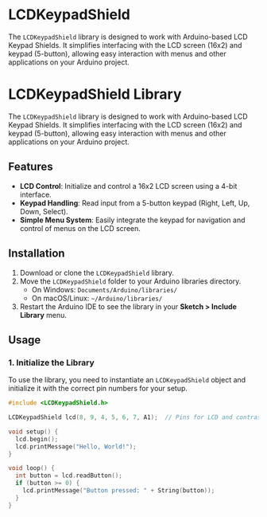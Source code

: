 # LCDKeypadShield
The `LCDKeypadShield` library is designed to work with Arduino-based LCD Keypad Shields. It simplifies interfacing with the LCD screen (16x2) and keypad (5-button), allowing easy interaction with menus and other applications on your Arduino project.
# LCDKeypadShield Library

The `LCDKeypadShield` library is designed to work with Arduino-based LCD Keypad Shields. It simplifies interfacing with the LCD screen (16x2) and keypad (5-button), allowing easy interaction with menus and other applications on your Arduino project.

## Features

- **LCD Control**: Initialize and control a 16x2 LCD screen using a 4-bit interface.
- **Keypad Handling**: Read input from a 5-button keypad (Right, Left, Up, Down, Select).
- **Simple Menu System**: Easily integrate the keypad for navigation and control of menus on the LCD screen.

## Installation

1. Download or clone the `LCDKeypadShield` library.
2. Move the `LCDKeypadShield` folder to your Arduino libraries directory.
   - On Windows: `Documents/Arduino/libraries/`
   - On macOS/Linux: `~/Arduino/libraries/`
3. Restart the Arduino IDE to see the library in your **Sketch > Include Library** menu.

## Usage

### 1. Initialize the Library

To use the library, you need to instantiate an `LCDKeypadShield` object and initialize it with the correct pin numbers for your setup. 

```cpp
#include <LCDKeypadShield.h>

LCDKeypadShield lcd(8, 9, 4, 5, 6, 7, A1);  // Pins for LCD and contrast pin

void setup() {
  lcd.begin();
  lcd.printMessage("Hello, World!");
}

void loop() {
  int button = lcd.readButton();
  if (button >= 0) {
    lcd.printMessage("Button pressed: " + String(button));
  }
}
